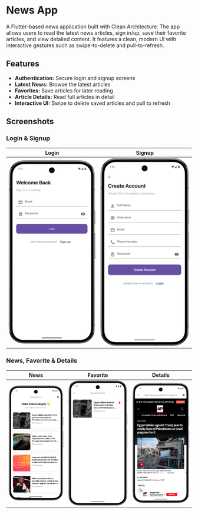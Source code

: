 # News App

A Flutter-based news application built with Clean Architecture. The app allows users to read the
latest news articles, sign in/up, save their favorite articles, and view detailed content. It
features a clean, modern UI with interactive gestures such as swipe-to-delete and pull-to-refresh.

## Features

- **Authentication:** Secure login and signup screens
- **Latest News:** Browse the latest articles
- **Favorites:** Save articles for later reading
- **Article Details:** Read full articles in detail
- **Interactive UI:** Swipe to delete saved articles and pull to refresh

## Screenshots

### Login & Signup

|                  Login                   |                  Signup                   |
|:----------------------------------------:|:-----------------------------------------:|
| ![Login](Screenshot_20250208_013600.png) | ![Signup](Screenshot_20250208_013616.png) |

### News, Favorite & Details

|                  News                   |                  Favorite                   |                  Details                   |
|:---------------------------------------:|:-------------------------------------------:|:------------------------------------------:|
| ![News](Screenshot_20250208_012023.png) | ![Favorite](Screenshot_20250208_013513.png) | ![Details](Screenshot_20250208_013433.png) |